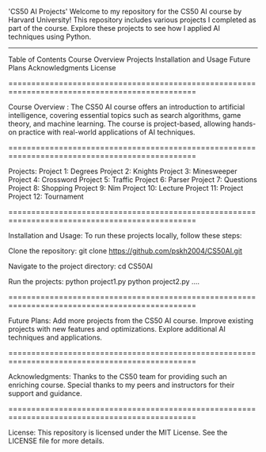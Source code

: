 'CS50 AI Projects'
Welcome to my repository for the CS50 AI course by Harvard University! This repository includes various projects I completed as part of the course. Explore these projects to see how I applied AI techniques using Python.
*****************
Table of Contents
Course Overview
Projects
Installation and Usage
Future Plans
Acknowledgments
License

===============================================================================================

Course Overview :
The CS50 AI course offers an introduction to artificial intelligence, covering essential topics such as search algorithms, game theory, and machine learning. The course is project-based, allowing hands-on practice with real-world applications of AI techniques.

===============================================================================================

Projects:
Project 1: Degrees
Project 2: Knights
Project 3: Minesweeper
Project 4: Crossword
Project 5: Traffic
Project 6: Parser
Project 7: Questions
Project 8: Shopping
Project 9: Nim
Project 10: Lecture
Project 11: Project
Project 12: Tournament

===============================================================================================

Installation and Usage:
To run these projects locally, follow these steps:

Clone the repository:
git clone https://github.com/pskh2004/CS50AI.git

Navigate to the project directory:
cd CS50AI

Run the projects:
python project1.py
python project2.py
....

===============================================================================================

Future Plans:
Add more projects from the CS50 AI course.
Improve existing projects with new features and optimizations.
Explore additional AI techniques and applications.

===============================================================================================

Acknowledgments:
Thanks to the CS50 team for providing such an enriching course.
Special thanks to my peers and instructors for their support and guidance.

===============================================================================================

License:
This repository is licensed under the MIT License. See the LICENSE file for more details.
